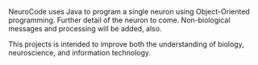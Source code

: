 NeuroCode uses Java to program a single neuron using Object-Oriented programming.
Further detail of the neuron to come. Non-biological messages and processing will
be added, also.

This projects is intended to improve both the understanding of biology, neuroscience, and
information technology.